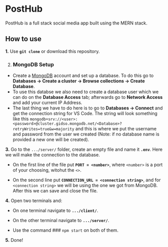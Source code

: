 # PostHub

PostHub is a full stack social media app built using the MERN stack.

## How to use

**1.** Use **`git clone`** or download this repository.

2. ### MongoDB Setup
- Create a [MongoDB](https://www.mongodb.com) account and set up a database. To do this go to **Databases -> Create a cluster -> Browse collections -> Create Database**.
- To use this databse we also need to create a database user which we can do on the **Database Access** tab; afterwards go to **Network Access** and add your current IP Address. 
- The last thing we have to do here is to go to **Databases -> Connect** and get the connection string for VS Code. The string will look something like this `mongodb+srv://<user>:<password>@cluster.gidso.mongodb.net/<Database>?retryWrites=true&w=majority` and this is where we put the username and password from the user we created (Note: if no database name is provided a new one will be created).

**3.** Go to the `.../server/` folder, create an empty file and name it **`.env`**. Here we will make the connection to the database.

   - On the first line of the file put **`PORT = <number>`**, where `<number>` is a port of your choosing, witohut the `<>`.

   - On the second line put **`CONNECTION_URL = <connection string>`**, and for `<connection string>` we will be using the one we got from MongoDB. After this we can save and close the file.

**4.** Open two terminals and:
   - On one terminal navigate to **`.../client/`**.

   - On the other terminal navigate to **`.../server/`**.

   - Use the command ### `npm start` on both of them.
  
**5.** Done!
